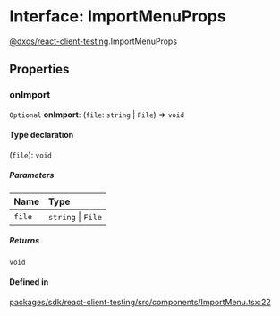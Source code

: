 # Interface: ImportMenuProps

[@dxos/react-client-testing](../modules/dxos_react_client_testing.md).ImportMenuProps

## Properties

### onImport

 `Optional` **onImport**: (`file`: `string` \| `File`) => `void`

#### Type declaration

(`file`): `void`

##### Parameters

| Name | Type |
| :------ | :------ |
| `file` | `string` \| `File` |

##### Returns

`void`

#### Defined in

[packages/sdk/react-client-testing/src/components/ImportMenu.tsx:22](https://github.com/dxos/dxos/blob/main/packages/sdk/react-client-testing/src/components/ImportMenu.tsx#L22)
